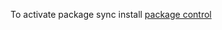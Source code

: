 To activate package sync install [package control][1]


[1]: http://wbond.net/sublime_packages/package_control/installation